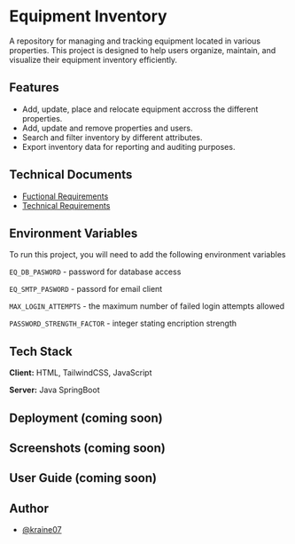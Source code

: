 # Equipment Inventory

A repository for managing and tracking equipment located in various properties. This project is designed to help users organize, maintain, and visualize their equipment inventory efficiently.

## Features

- Add, update, place and relocate equipment accross the different properties.
- Add, update and remove properties and users.
- Search and filter inventory by different attributes.
- Export inventory data for reporting and auditing purposes.

## Technical Documents

- [Fuctional Requirements](https://1drv.ms/w/c/4825337ef3357f41/EcMN_APmCHFDl2BeIcgSRiUB7RiFgG7KjJ9BkwocB60KUA?e=4muqr1)
- [Technical Requirements](https://1drv.ms/w/c/4825337ef3357f41/EYkWAAqE4VNElStUnwJ2OkkBBkmD-4prnWllrYYN_Kty8w?e=3lgUC9)

## Environment Variables

To run this project, you will need to add the following environment variables

`EQ_DB_PASWORD` - password for database access

`EQ_SMTP_PASWORD` - passord for email client

`MAX_LOGIN_ATTEMPTS` - the maximum number of failed login attempts allowed

`PASSWORD_STRENGTH_FACTOR` - integer stating encription strength

## Tech Stack

**Client:** HTML, TailwindCSS, JavaScript

**Server:** Java SpringBoot

## Deployment (coming soon)

## Screenshots (coming soon)

## User Guide (coming soon)

## Author

- [@kraine07](https://www.github.com/kraine07)
